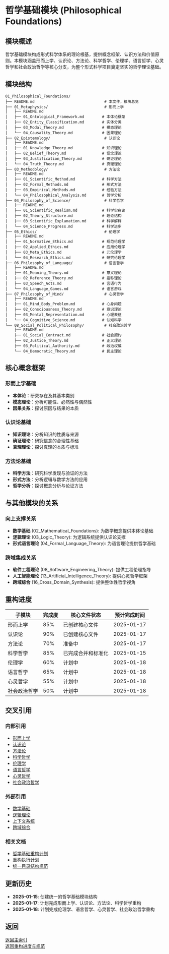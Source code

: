 # 哲学基础模块 (Philosophical Foundations)

## 模块概述

哲学基础模块构成形式科学体系的理论根基，提供概念框架、认识方法和价值原则。本模块涵盖形而上学、认识论、方法论、科学哲学、伦理学、语言哲学、心灵哲学和社会政治哲学等核心分支，为整个形式科学项目奠定坚实的哲学理论基础。

## 模块结构

```text
01_Philosophical_Foundations/
├── README.md                               # 本文件，模块总览
├── 01_Metaphysics/                         # 形而上学
│   ├── README.md
│   ├── 01_Ontological_Framework.md        # 本体论框架
│   ├── 02_Entity_Classification.md        # 实体分类
│   ├── 03_Modal_Theory.md                 # 模态理论
│   └── 04_Causality_Theory.md             # 因果理论
├── 02_Epistemology/                        # 认识论
│   ├── README.md
│   ├── 01_Knowledge_Theory.md             # 知识理论
│   ├── 02_Belief_Theory.md                # 信念理论
│   ├── 03_Justification_Theory.md         # 确证理论
│   └── 04_Truth_Theory.md                 # 真理理论
├── 03_Methodology/                         # 方法论
│   ├── README.md
│   ├── 01_Scientific_Method.md            # 科学方法
│   ├── 02_Formal_Methods.md               # 形式方法
│   ├── 03_Empirical_Methods.md            # 经验方法
│   └── 04_Philosophical_Analysis.md       # 哲学分析
├── 04_Philosophy_of_Science/               # 科学哲学
│   ├── README.md
│   ├── 01_Scientific_Realism.md           # 科学实在论
│   ├── 02_Theory_Structure.md             # 理论结构
│   ├── 03_Scientific_Explanation.md       # 科学解释
│   └── 04_Science_Progress.md             # 科学进步
├── 05_Ethics/                              # 伦理学
│   ├── README.md
│   ├── 01_Normative_Ethics.md             # 规范伦理学
│   ├── 02_Applied_Ethics.md               # 应用伦理学
│   ├── 03_Meta_Ethics.md                  # 元伦理学
│   └── 04_Research_Ethics.md              # 研究伦理学
├── 06_Philosophy_of_Language/              # 语言哲学
│   ├── README.md
│   ├── 01_Meaning_Theory.md               # 意义理论
│   ├── 02_Reference_Theory.md             # 指称理论
│   ├── 03_Speech_Acts.md                  # 言语行为
│   └── 04_Language_Games.md               # 语言游戏
├── 07_Philosophy_of_Mind/                  # 心灵哲学
│   ├── README.md
│   ├── 01_Mind_Body_Problem.md            # 心身问题
│   ├── 02_Consciousness_Theory.md         # 意识理论
│   ├── 03_Mental_Representation.md        # 心理表征
│   └── 04_Cognitive_Science.md            # 认知科学
└── 08_Social_Political_Philosophy/         # 社会政治哲学
    ├── README.md
    ├── 01_Social_Contract.md              # 社会契约
    ├── 02_Justice_Theory.md               # 正义理论
    ├── 03_Political_Authority.md          # 政治权威
    └── 04_Democratic_Theory.md            # 民主理论
```

## 核心概念框架

### 形而上学基础

- **本体论**：研究存在及其基本类别
- **模态理论**：分析可能性、必然性与偶然性
- **因果关系**：探讨原因与结果的本质

### 认识论基础

- **知识理论**：分析知识的性质与来源
- **确证理论**：研究信念的合理性基础
- **真理理论**：探讨真理的本质与标准

### 方法论基础

- **科学方法**：研究科学发现与验证的方法
- **形式方法**：分析逻辑与数学方法的应用
- **哲学分析**：探讨概念分析与论证方法

## 与其他模块的关系

### 向上支撑关系

- **数学基础** (02_Mathematical_Foundations): 为数学概念提供本体论基础
- **逻辑理论** (03_Logic_Theory): 为逻辑系统提供认识论支撑
- **形式语言理论** (04_Formal_Language_Theory): 为语言理论提供哲学基础

### 跨域集成关系

- **软件工程理论** (08_Software_Engineering_Theory): 提供工程伦理指导
- **人工智能理论** (13_Artificial_Intelligence_Theory): 提供心灵哲学框架
- **跨域综合** (16_Cross_Domain_Synthesis): 提供整体性哲学视角

## 重构进度

| 子模块 | 完成度 | 核心文件状态 | 预计完成时间 |
|--------|-------|-------------|-------------|
| 形而上学 | 85% | 已创建核心文件 | 2025-01-17 |
| 认识论 | 90% | 已创建核心文件 | 2025-01-17 |
| 方法论 | 70% | 准备中 | 2025-01-17 |
| 科学哲学 | 85% | 已完成合并和标准化 | 2025-01-15 |
| 伦理学 | 60% | 计划中 | 2025-01-18 |
| 语言哲学 | 65% | 计划中 | 2025-01-18 |
| 心灵哲学 | 55% | 计划中 | 2025-01-18 |
| 社会政治哲学 | 50% | 计划中 | 2025-01-18 |

## 交叉引用

### 内部引用

- [形而上学](./01_Metaphysics/README.md)
- [认识论](./02_Epistemology/README.md)
- [方法论](./03_Methodology/README.md)
- [科学哲学](./04_Philosophy_of_Science/README.md)
- [伦理学](./05_Ethics/README.md)
- [语言哲学](./06_Philosophy_of_Language/README.md)
- [心灵哲学](./07_Philosophy_of_Mind/README.md)
- [社会政治哲学](./08_Social_Political_Philosophy/README.md)

### 外部引用

- [数学基础](../02_Mathematical_Foundations/README.md)
- [逻辑理论](../03_Logic_Theory/README.md)
- [上下文系统](../12_Context_System/README.md)
- [跨域综合](../16_Cross_Domain_Synthesis/README.md)

### 相关文档

- [哲学基础重构计划](../07_重构进度与规范/重构计划_20250110_心灵哲学标准化.md)
- [重构执行计划](../重构执行计划_20250115.md)
- [统一目录结构规范](../统一目录结构规范.md)

## 更新历史

- **2025-01-15**: 创建统一的哲学基础模块结构
- **2025-01-17**: 计划完成形而上学、认识论、方法论、科学哲学重构
- **2025-01-18**: 计划完成伦理学、语言哲学、心灵哲学、社会政治哲学重构

## 返回

[返回主索引](../README.md)  
[返回重构进度与规范](../07_重构进度与规范/README.md)
